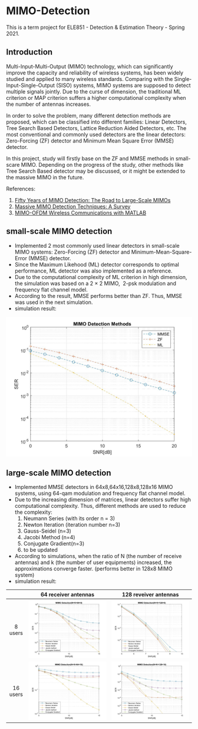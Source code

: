 # MIMO-Detection
This is a term project for ELE851 - Detection & Estimation Theory - Spring 2021.
## Introduction
Multi-Input-Multi-Output (MIMO) technology, which can significantly improve the capacity and reliability of wireless systems, has been widely studied and applied to many wireless standards. Comparing with the Single-Input-Single-Output (SISO) systems, MIMO systems are supposed to detect multiple signals jointly. Due to the curse of dimension, the traditional ML criterion or MAP criterion suffers a higher computational complexity when the number of antennas increases. 

In order to solve the problem, many different detection methods are proposed, which can be classified into different families: Linear Detectors, Tree Search Based Detectors, Lattice Reduction Aided Detectors, etc. The most conventional and commonly used detectors are the linear detectors: Zero-Forcing (ZF) detector and Minimum Mean Square Error (MMSE) detector.

In this project, study will firstly base on the ZF and MMSE methods in small-scare MIMO. Depending on the progress of the study, other methods like Tree Search Based detector may be discussed, or it might be extended to the massive MIMO in the future.

References:
1. [Fifty Years of MIMO Detection: The Road to Large-Scale MIMOs](https://ieeexplore.ieee.org/abstract/document/7244171?casa_token=Q9e-lZrHeLoAAAAA:4HexINijzwDf87INaANIrnvEnxkNYmMJP-6z-t7N2w1t9wi4Fx0zU9H-1aN6mR5Vj_cKwBSPew)
2. [Massive MIMO Detection Techniques: A Survey](https://ieeexplore.ieee.org/abstract/document/8804165?casa_token=BkEci1NnXzsAAAAA:UV4eSSBgFsDxkmpcThyd6TywXAZxFfvWV5OdXW6W1R12kyutvJLRk5fQaOB4NawYI04hFifObw)
3. [MIMO-OFDM Wireless Communications with MATLAB](https://ieeexplore.ieee.org/book/5675894)
                

## small-scale MIMO detection
- Implemented 2 most commonly used linear detectors in small-scale MIMO systems: Zero-Forcing (ZF) detector and Minimum-Mean-Square-Error (MMSE) detector.
- Since the Maximum Likehood (ML) detector corresponds to optimal performance, ML detector was also implemented as a reference.
- Due to the computational complexity of ML criterion in high dimension, the simulation was based on a 2 × 2 MIMO,  2-psk modulation and frequency flat channel model.
- According to the result, MMSE performs better than ZF. Thus, MMSE was used in the next simulation.
- simulation result:

![image text](https://github.com/milinzhang/MIMO-Detection/blob/main/small-scale%20MIMO%20detection/MIMOdetection_result.jpg)  

## large-scale MIMO detection
- Implemented MMSE detectors in 64x8,64x16,128x8,128x16 MIMO systems, using 64-qam modulation and frequency flat channel model.
- Due to the increasing dimension of matrices, linear detectors suffer high computational complexity. Thus, different methods are used to reduce the complexity: 
    1. Neumann Series (with its order n = 3)
    2. Newton Iteration (iteration number n=3)
    3. Gauss-Seidel (n=3)
    4. Jacobi Method (n=4)
    5. Conjugate Gradient(n=3)
    6. to be updated
- According to simulations, when the ratio of N (the number of receive antennas) and k (the number of user equipments) increased, the approximations converge faster. (performs better in 128x8 MIMO system)
- simulation result:

|| 64 receiver antennas | 128 reveiver antennas |
|:----:| :----: | :----: |
| 8 users | ![image text](https://github.com/milinzhang/MIMO-Detection/blob/main/large_scale%20MIMO%20detection/64x8.jpg)  | ![image text](https://github.com/milinzhang/MIMO-Detection/blob/main/large_scale%20MIMO%20detection/128x8.jpg)  |
|16 users | ![image text](https://github.com/milinzhang/MIMO-Detection/blob/main/large_scale%20MIMO%20detection/64x16.jpg) | ![image text](https://github.com/milinzhang/MIMO-Detection/blob/main/large_scale%20MIMO%20detection/128x16.jpg) |

